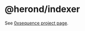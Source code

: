 @herond/indexer
===================

See [0xsequence project page](https://github.com/minhnd410/herond.js).
